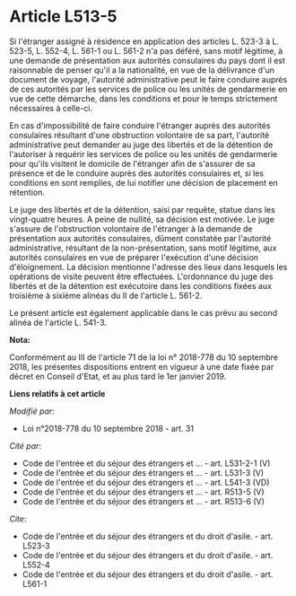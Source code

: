 # Article L513-5

Si l'étranger assigné à résidence en application des articles L. 523-3 à L. 523-5, L. 552-4, L. 561-1 ou L. 561-2 n'a pas
déféré, sans motif légitime, à une demande de présentation aux autorités consulaires du pays dont il est raisonnable de
penser qu'il a la nationalité, en vue de la délivrance d'un document de voyage, l'autorité administrative peut le faire
conduire auprès de ces autorités par les services de police ou les unités de gendarmerie en vue de cette démarche, dans les
conditions et pour le temps strictement nécessaires à celle-ci.

En cas d'impossibilité de faire conduire l'étranger auprès des autorités consulaires résultant d'une obstruction volontaire
de sa part, l'autorité administrative peut demander au juge des libertés et de la détention de l'autoriser à requérir les
services de police ou les unités de gendarmerie pour qu'ils visitent le domicile de l'étranger afin de s'assurer de sa
présence et de le conduire auprès des autorités consulaires et, si les conditions en sont remplies, de lui notifier une
décision de placement en rétention.

Le juge des libertés et de la détention, saisi par requête, statue dans les vingt-quatre heures. A peine de nullité, sa
décision est motivée. Le juge s'assure de l'obstruction volontaire de l'étranger à la demande de présentation aux autorités
consulaires, dûment constatée par l'autorité administrative, résultant de la non-présentation, sans motif légitime, aux
autorités consulaires en vue de préparer l'exécution d'une décision d'éloignement. La décision mentionne l'adresse des lieux
dans lesquels les opérations de visite peuvent être effectuées. L'ordonnance du juge des libertés et de la détention est
exécutoire dans les conditions fixées aux troisième à sixième alinéas du II de l'article L. 561-2.

Le présent article est également applicable dans le cas prévu au second alinéa de l'article L. 541-3.

**Nota:**

Conformément au III de l'article 71 de la loi n° 2018-778 du 10 septembre 2018, les présentes dispositions entrent en vigueur
à une date fixée par décret en Conseil d'Etat, et au plus tard le 1er janvier 2019.

**Liens relatifs à cet article**

_Modifié par_:

  - Loi n°2018-778 du 10 septembre 2018 - art. 31

_Cité par_:

  - Code de l'entrée et du séjour des étrangers et ... - art. L531-2-1 (V)
  - Code de l'entrée et du séjour des étrangers et ... - art. L531-3 (V)
  - Code de l'entrée et du séjour des étrangers et ... - art. L541-3 (VD)
  - Code de l'entrée et du séjour des étrangers et ... - art. R513-5 (V)
  - Code de l'entrée et du séjour des étrangers et ... - art. R513-6 (V)

_Cite_:

  - Code de l'entrée et du séjour des étrangers et du droit d'asile. - art. L523-3
  - Code de l'entrée et du séjour des étrangers et du droit d'asile. - art. L552-4
  - Code de l'entrée et du séjour des étrangers et du droit d'asile. - art. L561-1
